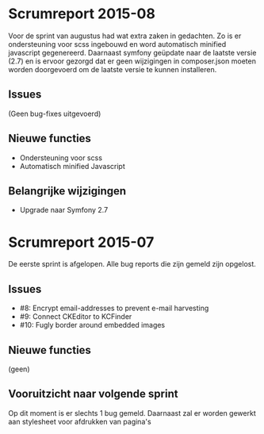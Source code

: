# Scrumreport 2015-08
Voor de sprint van augustus had wat extra zaken in gedachten. Zo is er ondersteuning voor scss ingebouwd en word automatisch minified javascript gegenereerd.
Daarnaast symfony geüpdate naar de laatste versie (2.7) en is ervoor gezorgd dat er geen wijzigingen in composer.json moeten worden doorgevoerd om de laatste versie te kunnen installeren.

## Issues
(Geen bug-fixes uitgevoerd)

## Nieuwe functies
* Ondersteuning voor scss
* Automatisch minified Javascript

## Belangrijke wijzigingen
* Upgrade naar Symfony 2.7

# Scrumreport 2015-07
De eerste sprint is afgelopen. Alle bug reports die zijn gemeld zijn opgelost.

## Issues
* #8: Encrypt email-addresses to prevent e-mail harvesting
* #9: Connect CKEditor to KCFinder
* #10: Fugly border around embedded images

## Nieuwe functies
(geen)

## Vooruitzicht naar volgende sprint
Op dit moment is er slechts 1 bug gemeld. Daarnaast zal er worden gewerkt aan stylesheet voor afdrukken van pagina's


